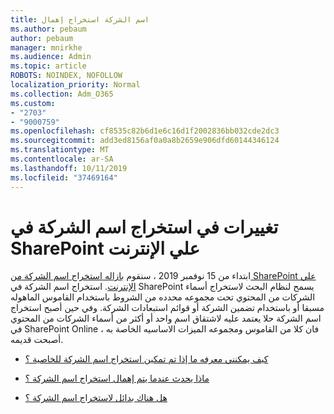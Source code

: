 ```yaml
---
title: اسم الشركة استخراج إهمال
ms.author: pebaum
author: pebaum
manager: mnirkhe
ms.audience: Admin
ms.topic: article
ROBOTS: NOINDEX, NOFOLLOW
localization_priority: Normal
ms.collection: Adm_O365
ms.custom:
- "2703"
- "9000759"
ms.openlocfilehash: cf8535c82b6d1e6c16d1f2002836bb032cde2dc3
ms.sourcegitcommit: add3ed8156af0a0a8b2659e906dfd60144346124
ms.translationtype: MT
ms.contentlocale: ar-SA
ms.lasthandoff: 10/11/2019
ms.locfileid: "37469164"
---
```

# <a name="changes-to-company-name-extraction-in-sharepoint-online"></a>تغييرات في استخراج اسم الشركة في SharePoint علي الإنترنت

ابتداء من 15 نوفمبر 2019 ، سنقوم [بازاله استخراج اسم الشركة من SharePoint علي الإنترنت](https://docs.microsoft.com/sharepoint/changes-to-company-name-extraction-in-sharepoint-online). استخراج اسم الشركة في SharePoint يسمح لنظام البحث لاستخراج أسماء الشركات من المحتوي تحت مجموعه محدده من الشروط باستخدام القاموس الماهوله مسبقا أو باستخدام تضمين الشركة أو قوائم استبعادات الشركة. وفي حين أصبح استخراج اسم الشركة حلا يعتمد عليه لاشتقاق اسم واحد أو أكثر من أسماء الشركات من المحتوي في SharePoint Online ، فان كلا من القاموس ومجموعه الميزات الاساسيه الخاصة به أصبحت قديمه.

- [كيف يمكنني معرفه ما إذا تم تمكين استخراج اسم الشركة للخاصية ؟](https://docs.microsoft.com/sharepoint/changes-to-company-name-extraction-in-sharepoint-online#how-do-i-know-if-company-name-extraction-is-enabled-for-a-property)

- [ماذا يحدث عندما يتم إهمال استخراج اسم الشركة ؟](https://docs.microsoft.com/sharepoint/changes-to-company-name-extraction-in-sharepoint-online#what-happens-when-company-name-extraction-is-deprecated) 

- [هل هناك بدائل لاستخراج اسم الشركة ؟](https://docs.microsoft.com/sharepoint/changes-to-company-name-extraction-in-sharepoint-online#are-there-alternatives-to-company-name-extraction) 